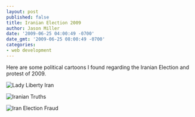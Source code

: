 ```yaml
---
layout: post
published: false
title: Iranian Election 2009
author: Jason Miller
date: '2009-06-25 04:00:49 -0700'
date_gmt: '2009-06-25 08:00:49 -0700'
categories:
- web development
---
```


Here are some political cartoons I found regarding the Iranian Election and protest of 2009.

![Lady Liberty Iran]({{site.assets.url_prefix}}/images/posts/lady-liberty-iran.jpg "Lady Liberty Iran")

![Iranian Truths]({{site.assets.url_prefix}}/images/posts/iran-truths.jpg "Iranian Truths")

![Iran Election Fraud]({{site.assets.url_prefix}}/images/posts/color-iran-el-fraud-web.jpg "Iran Election Fraud")
